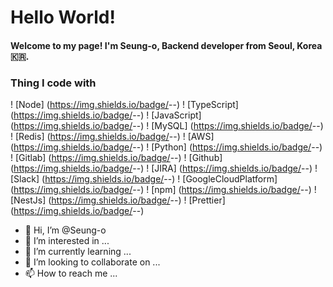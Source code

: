 
# Hello World!

#### Welcome to my page! I'm Seung-o, Backend developer from Seoul, Korea 🇰🇷.

### Thing I code with
! [Node] (https://img.shields.io/badge/<Nodejs>-<Node>-<green>)
! [TypeScript] (https://img.shields.io/badge/<Nodejs>-<Node>-<green>)
! [JavaScript] (https://img.shields.io/badge/<Nodejs>-<Node>-<green>)
! [MySQL] (https://img.shields.io/badge/<Nodejs>-<Node>-<green>)
! [Redis] (https://img.shields.io/badge/<Nodejs>-<Node>-<green>)
! [AWS] (https://img.shields.io/badge/<Nodejs>-<Node>-<green>)
! [Python] (https://img.shields.io/badge/<Nodejs>-<Node>-<green>)
! [Gitlab] (https://img.shields.io/badge/<Nodejs>-<Node>-<green>)
! [Github] (https://img.shields.io/badge/<Nodejs>-<Node>-<green>)
! [JIRA] (https://img.shields.io/badge/<Nodejs>-<Node>-<green>)
! [Slack] (https://img.shields.io/badge/<Nodejs>-<Node>-<green>)
! [GoogleCloudPlatform] (https://img.shields.io/badge/<Nodejs>-<Node>-<green>)
! [npm] (https://img.shields.io/badge/<Nodejs>-<Node>-<green>)
! [NestJs] (https://img.shields.io/badge/<Nodejs>-<Node>-<green>)
! [Prettier] (https://img.shields.io/badge/<Nodejs>-<Node>-<green>)


- 👋 Hi, I’m @Seung-o
- 👀 I’m interested in ...
- 🌱 I’m currently learning ...
- 💞️ I’m looking to collaborate on ...
- 📫 How to reach me ...

<!---
Seung-o/Seung-o is a ✨ special ✨ repository because its `README.md` (this file) appears on your GitHub profile.
You can click the Preview link to take a look at your changes.
--->
